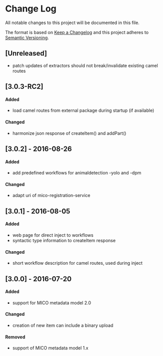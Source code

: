 # Change Log
All notable changes to this project will be documented in this file.

The format is based on [Keep a Changelog](http://keepachangelog.com/) 
and this project adheres to [Semantic Versioning](http://semver.org/).

## [Unreleased]
- patch updates of extractors should not break/invalidate existing camel routes

## [3.0.3-RC2]
#### Added
- load camel routes from external package during startup (if available)

#### Changed
- harmonize json response of createItem() and addPart()

## [3.0.2] - 2016-08-26

#### Added
* add predefined workflows for animaldetection -yolo and -dpm

#### Changed
* adapt uri of mico-registration-service

## [3.0.1] - 2016-08-05

#### Added
- web page for direct inject to workflows
- syntactic type information to createItem response

#### Changed
- short workflow description for camel routes, used during inject

## [3.0.0] - 2016-07-20

#### Added
- support for MICO metadata model 2.0

#### Changed
- creation of new item can include a binary upload

#### Removed
- support of MICO metadata model 1.x